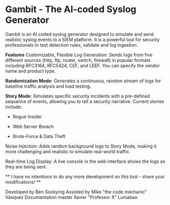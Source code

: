 # Gambit - The AI-coded Syslog Generator

Gambit is an AI coded syslog generator designed to simulate and send realistic syslog events to a SIEM platform.  It is a powerful tool for security professionals to test detection rules, validate and log ingestion. 

**Features**
Customizable, Flexible Log Generation: Sends logs from five different sources (http, ftp, router, switch, firewall) in popular formats including RFC3164, RFC5424, CEF, and LEEF. You can specify the vendor name and product type.

**Randomization Mode**: Generates a continuous, random stream of logs for baseline traffic analysis and load testing.

**Story Mode**: Simulates specific security incidents with a pre-defined sequence of events, allowing you to tell a security narrative. Current stories include:

  - Rogue Insider
  
  - Web Server Breach
  
  - Brute-Force & Data Theft

Noise Injection: Adds random background logs to Story Mode, making it more challenging and realistic to simulate real-world traffic.

Real-time Log Display: A live console in the web interface shows the logs as they are being sent.

** I have no intentions to do any more development on this tool - share your modifications! **

Developed by Ben Sookying
Assisted by Mike "the code mechanic" Vasquez
Documentation master Xavier "Professor X" Lumabao

